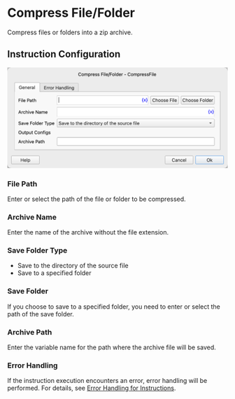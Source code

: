 # Compress File/Folder

Compress files or folders into a zip archive.

## Instruction Configuration

![Compress File/Folder General Configuration Dialog](compress_file_general_config.png)

### File Path

Enter or select the path of the file or folder to be compressed.

### Archive Name

Enter the name of the archive without the file extension.

### Save Folder Type

* Save to the directory of the source file
* Save to a specified folder

### Save Folder

If you choose to save to a specified folder, you need to enter or select the path of the save folder.

### Archive Path

Enter the variable name for the path where the archive file will be saved.

### Error Handling

If the instruction execution encounters an error, error handling will be performed. For details, see [Error Handling for Instructions](../../manual/error_handling.md).